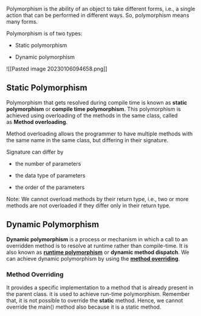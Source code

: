 Polymorphism is the ability of an object to take different forms, i.e., a single action that can be performed in different ways. So, polymorphism means many forms.

Polymorphism is of two types:

-   Static polymorphism
    
-   Dynamic polymorphism

![[Pasted image 20230106094658.png]]

## Static Polymorphism 

Polymorphism that gets resolved during compile time is known as **static polymorphism** or **compile time polymorphism**. This polymorphism is achieved using overloading of the methods in the same class, called as **Method overloading**.

Method overloading allows the programmer to have multiple methods with the same name in the same class, but differing in their signature.

Signature can differ by

-   the number of parameters
    
-   the data type of parameters
    
-   the order of the parameters
    

Note: We cannot overload methods by their return type, i.e., two or more methods are not overloaded if they differ only in their return type.


## Dynamic Polymorphism

**Dynamic polymorphism** is a process or mechanism in which a call to an overridden method is to resolve at runtime rather than compile-time. It is also known as [**runtime polymorphism**](https://www.javatpoint.com/runtime-polymorphism-in-java) or **dynamic method dispatch**. We can achieve dynamic polymorphism by using the [**method overriding**](https://www.javatpoint.com/method-overriding-in-java).

### Method Overriding

It provides a specific implementation to a method that is already present in the parent class. it is used to achieve run-time polymorphism. Remember that, it is not possible to override the **static** method. Hence, we cannot override the main() method also because it is a static method.


